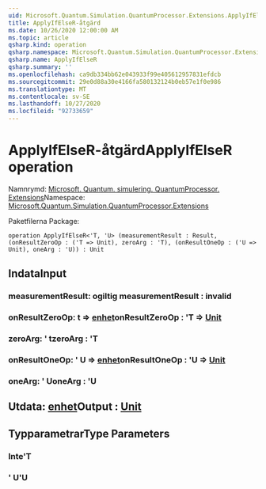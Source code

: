```yaml
---
uid: Microsoft.Quantum.Simulation.QuantumProcessor.Extensions.ApplyIfElseR
title: ApplyIfElseR-åtgärd
ms.date: 10/26/2020 12:00:00 AM
ms.topic: article
qsharp.kind: operation
qsharp.namespace: Microsoft.Quantum.Simulation.QuantumProcessor.Extensions
qsharp.name: ApplyIfElseR
qsharp.summary: ''
ms.openlocfilehash: ca9db334bb62e043933f99e405612957831efdcb
ms.sourcegitcommit: 29e0d88a30e4166fa580132124b0eb57e1f0e986
ms.translationtype: MT
ms.contentlocale: sv-SE
ms.lasthandoff: 10/27/2020
ms.locfileid: "92733659"
---
```

# <a name="applyifelser-operation"></a><span data-ttu-id="1c25a-102">ApplyIfElseR-åtgärd</span><span class="sxs-lookup"><span data-stu-id="1c25a-102">ApplyIfElseR operation</span></span>

<span data-ttu-id="1c25a-103">Namnrymd: [Microsoft. Quantum. simulering. QuantumProcessor. Extensions](xref:Microsoft.Quantum.Simulation.QuantumProcessor.Extensions)</span><span class="sxs-lookup"><span data-stu-id="1c25a-103">Namespace: [Microsoft.Quantum.Simulation.QuantumProcessor.Extensions](xref:Microsoft.Quantum.Simulation.QuantumProcessor.Extensions)</span></span>

<span data-ttu-id="1c25a-104">Paketfilerna [](https://nuget.org/packages/)</span><span class="sxs-lookup"><span data-stu-id="1c25a-104">Package: [](https://nuget.org/packages/)</span></span>




```qsharp
operation ApplyIfElseR<'T, 'U> (measurementResult : Result, (onResultZeroOp : ('T => Unit), zeroArg : 'T), (onResultOneOp : ('U => Unit), oneArg : 'U)) : Unit
```


## <a name="input"></a><span data-ttu-id="1c25a-105">Indata</span><span class="sxs-lookup"><span data-stu-id="1c25a-105">Input</span></span>

### <a name="measurementresult--__invalidresult__"></a><span data-ttu-id="1c25a-106">measurementResult: __ogiltig <Result>__</span><span class="sxs-lookup"><span data-stu-id="1c25a-106">measurementResult : __invalid<Result>__</span></span>




### <a name="onresultzeroop--t--unit"></a><span data-ttu-id="1c25a-107">onResultZeroOp: t => [enhet](xref:microsoft.quantum.lang-ref.unit)</span><span class="sxs-lookup"><span data-stu-id="1c25a-107">onResultZeroOp : 'T => [Unit](xref:microsoft.quantum.lang-ref.unit)</span></span> 




### <a name="zeroarg--t"></a><span data-ttu-id="1c25a-108">zeroArg: ' t</span><span class="sxs-lookup"><span data-stu-id="1c25a-108">zeroArg : 'T</span></span>




### <a name="onresultoneop--u--unit"></a><span data-ttu-id="1c25a-109">onResultOneOp: ' U => [enhet](xref:microsoft.quantum.lang-ref.unit)</span><span class="sxs-lookup"><span data-stu-id="1c25a-109">onResultOneOp : 'U => [Unit](xref:microsoft.quantum.lang-ref.unit)</span></span> 




### <a name="onearg--u"></a><span data-ttu-id="1c25a-110">oneArg: ' U</span><span class="sxs-lookup"><span data-stu-id="1c25a-110">oneArg : 'U</span></span>





## <a name="output--unit"></a><span data-ttu-id="1c25a-111">Utdata: [enhet](xref:microsoft.quantum.lang-ref.unit)</span><span class="sxs-lookup"><span data-stu-id="1c25a-111">Output : [Unit](xref:microsoft.quantum.lang-ref.unit)</span></span>



## <a name="type-parameters"></a><span data-ttu-id="1c25a-112">Typparametrar</span><span class="sxs-lookup"><span data-stu-id="1c25a-112">Type Parameters</span></span>

### <a name="t"></a><span data-ttu-id="1c25a-113">Inte</span><span class="sxs-lookup"><span data-stu-id="1c25a-113">'T</span></span>


### <a name="u"></a><span data-ttu-id="1c25a-114">' U</span><span class="sxs-lookup"><span data-stu-id="1c25a-114">'U</span></span>

